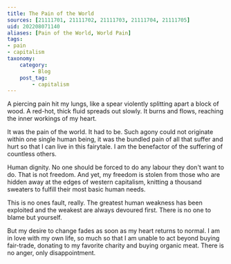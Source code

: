 ```yaml
---
title: The Pain of the World
sources: [21111701, 21111702, 21111703, 21111704, 21111705]
uid: 202208071140
aliases: [Pain of the World, World Pain]
tags: 
- pain
- capitalism 
taxonomy:
    category:
        - Blog
    post_tag:
        - capitalism
---
```


A piercing pain hit my lungs, like a spear violently splitting apart a block of wood. A red-hot, thick fluid spreads out slowly. It burns and flows, reaching the inner workings of my heart.

It was the pain of the world. It had to be. Such agony could not originate within one single human being, it was the bundled pain of all that suffer and hurt so that I can live in this fairytale. I am the benefactor of the suffering of countless others. 

Human dignity. No one should be forced to do any labour they don't want to do. That is not freedom. And yet, my freedom is stolen from those who are hidden away at the edges of western capitalism, knitting a thousand sweaters to fulfill their most basic human needs.

This is no ones fault, really. The greatest human weakness has been exploited and the weakest are always devoured first. There is no one to blame but yourself.

But my desire to change fades as soon as my heart returns to normal. I am in love with my own life, so much so that I am unable to act beyond buying fair-trade, donating to my favorite charity and buying organic meat. There is no anger, only disappointment.